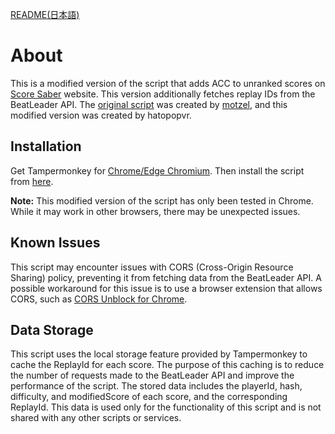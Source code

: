 [README(日本語)](README_JP.md)

# About

This is a modified version of the script that adds ACC to unranked scores on [Score Saber](https://scoresaber.com) website. This version additionally fetches replay IDs from the BeatLeader API. The [original script](https://github.com/motzel/scoresaber-unranked-acc) was created by [motzel](https://github.com/motzel), and this modified version was created by hatopopvr.

## Installation

Get Tampermonkey for [Chrome/Edge Chromium](https://chrome.google.com/webstore/detail/tampermonkey/dhdgffkkebhmkfjojejmpbldmpobfkfo). Then install the script from [here](https://github.com/hatopopvr/scoresaber-enhanced-bl-replays/raw/master/scoresaber-enhanced-bl-replays.user.js).

**Note:** This modified version of the script has only been tested in Chrome. While it may work in other browsers, there may be unexpected issues.

## Known Issues

This script may encounter issues with CORS (Cross-Origin Resource Sharing) policy, preventing it from fetching data from the BeatLeader API. A possible workaround for this issue is to use a browser extension that allows CORS, such as [CORS Unblock for Chrome](https://chrome.google.com/webstore/detail/cors-unblock/lfhmikememgdcahcdlaciloancbhjino).

## Data Storage

This script uses the local storage feature provided by Tampermonkey to cache the ReplayId for each score. The purpose of this caching is to reduce the number of requests made to the BeatLeader API and improve the performance of the script. The stored data includes the playerId, hash, difficulty, and modifiedScore of each score, and the corresponding ReplayId. This data is used only for the functionality of this script and is not shared with any other scripts or services.